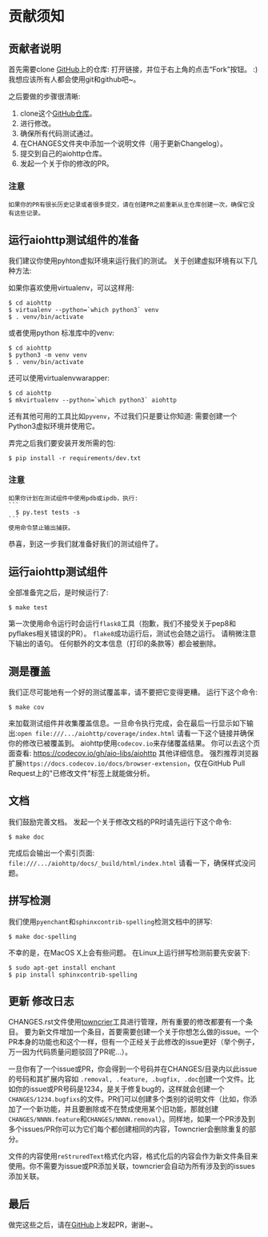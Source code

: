 # 贡献须知
## 贡献者说明
首先需要clone <a href="https://github.com/aio-libs/aiohttp">GitHub</a>上的仓库: 打开链接，并位于右上角的点击“Fork”按钮。
:) 我想应该所有人都会使用git和github吧~。

之后要做的步骤很清晰:
1. clone这个<a href="https://github.com/aio-libs/aiohttp">GitHub仓库</a>。
2. 进行修改。
3. 确保所有代码测试通过。
4. 在CHANGES文件夹中添加一个说明文件（用于更新Changelog）。
5. 提交到自己的aiohttp仓库。
6. 发起一个关于你的修改的PR。

### 注意
    如果你的PR有很长历史记录或者很多提交，请在创建PR之前重新从主仓库创建一次，确保它没有这些记录。


## 运行aiohttp测试组件的准备
我们建议你使用pyhton虚拟环境来运行我们的测试。
关于创建虚拟环境有以下几种方法:

如果你喜欢使用virtualenv，可以这样用:
```
$ cd aiohttp
$ virtualenv --python=`which python3` venv
$ . venv/bin/activate
```
或者使用python 标准库中的venv:
```
$ cd aiohttp
$ python3 -m venv venv
$ . venv/bin/activate
```
还可以使用virtualenvwarapper:
```
$ cd aiohttp
$ mkvirtualenv --python=`which python3` aiohttp
```
还有其他可用的工具比如`pyvenv`，不过我们只是要让你知道: 需要创建一个Python3虚拟环境并使用它。

弄完之后我们要安装开发所需的包:
```
$ pip install -r requirements/dev.txt
```
### 注意
    如果你计划在测试组件中使用pdb或ipdb，执行:
    ```
      $ py.test tests -s
    ```
    使用命令禁止输出捕获。
恭喜，到这一步我们就准备好我们的测试组件了。

##  运行aiohttp测试组件
全部准备完之后，是时候运行了:
```
$ make test
```
第一次使用命令运行时会运行`flask8`工具（抱歉，我们不接受关于pep8和pyflakes相关错误的PR）。
`flake8`成功运行后，测试也会随之运行。
请稍微注意下输出的语句。
任何额外的文本信息（打印的条款等）都会被删除。

## 测是覆盖
我们正尽可能地有一个好的测试覆盖率，请不要把它变得更糟。
运行下这个命令:
```
$ make cov
```
来加载测试组件并收集覆盖信息。一旦命令执行完成，会在最后一行显示如下输出:`open file:///.../aiohttp/coverage/index.html`
请看一下这个链接并确保你的修改已被覆盖到。
aiohttp使用`codecov.io`来存储覆盖结果。 你可以去这个页面查看: https://codecov.io/gh/aio-libs/aiohttp 其他详细信息。
强烈推荐浏览器扩展`https://docs.codecov.io/docs/browser-extension`，仅在GitHub Pull Request上的"已修改文件"标签上就能做分析。

## 文档
我们鼓励完善文档。
发起一个关于修改文档的PR时请先运行下这个命令:
```
$ make doc
```
完成后会输出一个索引页面: `file:///.../aiohttp/docs/_build/html/index.html`
请看一下，确保样式没问题。

## 拼写检测
我们使用`pyenchant`和`sphinxcontrib-spelling`检测文档中的拼写:
```
$ make doc-spelling
```
不幸的是，在MacOS X上会有些问题。
在Linux上运行拼写检测前要先安装下:
```
$ sudo apt-get install enchant
$ pip install sphinxcontrib-spelling
```

## 更新 修改日志
CHANGES.rst文件使用<a href="https://github.com/hawkowl/towncrier">towncrier</a>工具进行管理，所有重要的修改都要有一个条目。
要为新文件增加一个条目，首要需要创建一个关于你想怎么做的issue。一个PR本身的功能也和这个一样，但有一个正经关于此修改的issue更好（举个例子，万一因为代码质量问题驳回了PR呢...）。

一旦你有了一个issue或PR，你会得到一个号码并在CHANGES/目录内以此issue的号码和其扩展内容如 `.removal, .feature, .bugfix, .doc`创建一个文件。比如你的issue或PR号码是1234，是关于修复bug的，这样就会创建一个`CHANGES/1234.bugfixs`的文件。PR们可以创建多个类别的说明文件（比如，你添加了一个新功能，并且要删除或不在赞成使用某个旧功能，那就创建`CHANGES/NNNN.feature`和`CHANGES/NNNN.removal`）。同样地，如果一个PR涉及到多个issues/PR你可以为它们每个都创建相同的内容，Towncrier会删除重复的部分。

文件的内容使用`reStruredText`格式化内容，格式化后的内容会作为新文件条目来使用。你不需要为issue或PR添加关联，towncrier会自动为所有涉及到的issues添加关联。

## 最后
做完这些之后，请在<a href="https://github.com/aio-libs/aiohttp">GitHub</a>上发起PR，谢谢~。





